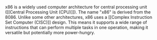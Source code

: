 x86 is a widely used computer architecture for central processing unit ([[Central Processing Unit (CPU)]]). The name "x86" is derived from the 8086.
Unlike some other architectures, x86 uses a [[Complex Instruction Set Computer (CISC)]]  design. This means it supports a wide range of instructions that can perform multiple tasks in one operation, making it versatile but potentially more power-hungry.
